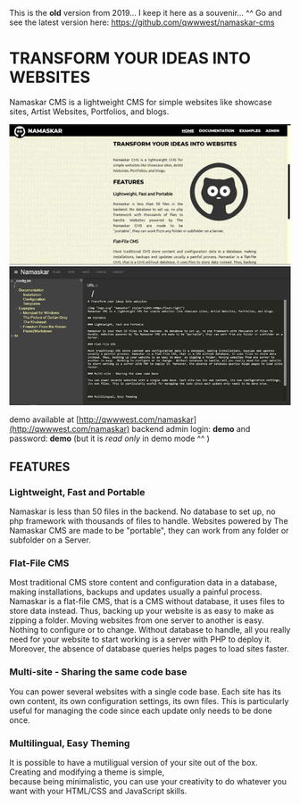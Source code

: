 This is the **old** version from 2019... 
I keep it here as a souvenir... ^^
Go and see the latest version here:
https://github.com/qwwwest/namaskar-cms

TRANSFORM YOUR IDEAS INTO WEBSITES
==================================
 
Namaskar CMS is a lightweight CMS for simple websites like showcase sites, Artist Websites, Portfolios, and blogs.

![Namaskar Frontend](site/media/img/namaskar-frontend.jpg)
![Namaskar Backend](site/media/img/namaskar.png)

demo available at [http://qwwwest.com/namaskar](http://qwwwest.com/namaskar)
backend admin login: **demo** and password: **demo** 
(but it is *read only* in demo mode ^^ )

FEATURES
--------

### Lightweight, Fast and Portable

Namaskar is less than 50 files in the backend. No database to set up, no php framework with thousands of files to handle. Websites powered by The Namaskar CMS are made to be "portable", they can work from any folder or subfolder on a Server.

### Flat-File CMS

Most traditional CMS store content and configuration data in a database, making installations, backups and updates usually a painful process. Namaskar is a flat-file CMS, that is a CMS without database, it uses files to store data instead. Thus, backing up your website is as easy to make as zipping a folder. Moving websites from one server to another is easy. Nothing to configure or to change. Without database to handle, all you really need for your website to start working is a server with PHP to deploy it. Moreover, the absence of database queries helps pages to load sites faster.

### Multi-site - Sharing the same code base

You can power several websites with a single code base. Each site has its own content, its own configuration settings, its own files. This is particularly useful for managing the code since each update only needs to be done once.

### Multilingual, Easy Theming

It is possible to have a mutiligual version of your site out of the box. Creating and modifying a theme is simple,\
because being minimalistic, you can use your creativity to do whatever you want with your HTML/CSS and JavaScript skills.


